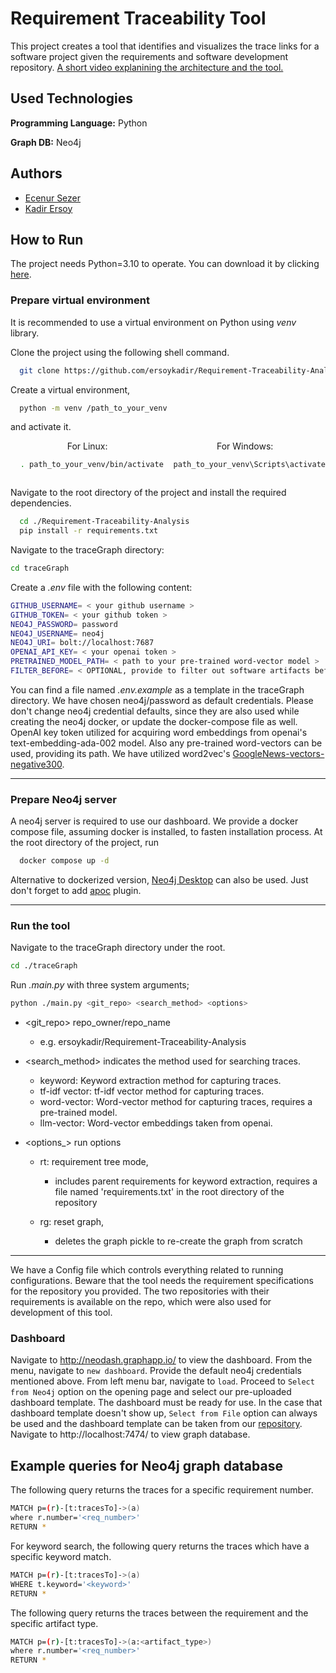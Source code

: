 
# Requirement Traceability Tool

This project creates a tool that identifies and visualizes the trace links for a software project given the requirements and software development repository.
[A short video explanining the architecture and the tool.](https://www.youtube.com/watch?v=DhbpC6D7EeE)

## Used Technologies

**Programming Language:** Python

**Graph DB:** Neo4j

  
## Authors

- [Ecenur Sezer](https://www.github.com/codingAku)
- [Kadir Ersoy](https://www.github.com/ersoykadir) 


  
## How to Run

The project needs Python=3.10 to operate. 
You can download it by clicking [here](https://www.python.org/downloads/release/python-3100/).

### Prepare virtual environment

It is recommended to use a virtual environment on Python using _venv_ library.

Clone the project using the following shell command.

```bash
  git clone https://github.com/ersoykadir/Requirement-Traceability-Analysis.git
```

Create a virtual environment,
```bash
  python -m venv /path_to_your_venv
```
and activate it.
<div style="text-align: center; display: grid; grid-template-columns: 1fr 1fr">
  <div>
  For Linux:

  ```bash
    . path_to_your_venv/bin/activate
  ```
  </div>
  <div>
  For Windows:

  ```bash
    path_to_your_venv\Scripts\activate
  ```
  </div>
</div>

Navigate to the root directory of the project and install the required dependencies.

```bash
  cd ./Requirement-Traceability-Analysis
  pip install -r requirements.txt
```
Navigate to the traceGraph directory:
```bash
cd traceGraph
```
Create a _.env_ file with the following content:
 
```bash
GITHUB_USERNAME= < your github username >
GITHUB_TOKEN= < your github token >
NEO4J_PASSWORD= password
NEO4J_USERNAME= neo4j
NEO4J_URI= bolt://localhost:7687
OPENAI_API_KEY= < your openai token >
PRETRAINED_MODEL_PATH= < path to your pre-trained word-vector model >
FILTER_BEFORE= < OPTIONAL, provide to filter out software artifacts before a certain date >
```
You can find a file named _.env.example_ as a template in the traceGraph directory. We have chosen neo4j/password as default credentials. Please don't change neo4j credential defaults, since they are also used while creating the neo4j docker, or update the docker-compose file as well.
OpenAI key token utilized for acquiring word embeddings from openai's text-embedding-ada-002 model. Also any pre-trained word-vectors can be used, providing its path. We have utilized word2vec's [GoogleNews-vectors-negative300](https://drive.google.com/file/d/0B7XkCwpI5KDYNlNUTTlSS21pQmM/edit?resourcekey=0-wjGZdNAUop6WykTtMip30g).

-----
### Prepare Neo4j server

A neo4j server is required to use our dashboard. We provide a docker compose file, assuming docker is installed, to fasten installation process. At the root directory of the project, run
```bash
  docker compose up -d
```

Alternative to dockerized version, [Neo4j Desktop](https://neo4j.com/download/) can also be used. Just don't forget to add [apoc](https://neo4j.com/labs/apoc/4.4/installation/) plugin.

-----
### Run the tool
Navigate to the traceGraph directory under the root.
```bash
cd ./traceGraph
```

Run _.main.py_ with three system arguments; 

```bash
python ./main.py <git_repo> <search_method> <options>
```

- <git_repo>  repo_owner/repo_name 
  - e.g. ersoykadir/Requirement-Traceability-Analysis

- <search_method> indicates the method used for searching traces.
  - keyword:  Keyword extraction method for capturing traces.
  - tf-idf vector: tf-idf vector method for capturing traces.
  - word-vector: Word-vector method for capturing traces, requires a pre-trained model.
  - llm-vector: Word-vector embeddings taken from openai.

- <options_> run options

  - rt:    requirement tree mode,
    - includes parent requirements for keyword extraction, requires a file named 'requirements.txt' in the root directory of the repository
          
  - rg:    reset graph, 
    - deletes the graph pickle to re-create the graph from scratch

---------

We have a Config file which controls everything related to running configurations. Beware that the tool needs the requirement specifications for the repository you provided. The two repositories with their requirements is available on the repo, which were also used for development of this tool.

### Dashboard

Navigate to http://neodash.graphapp.io/ to view the dashboard. From the menu, navigate to `new dashboard`. Provide the default neo4j credentials mentioned above. From left menu bar, navigate to `load`. Proceed to `Select from Neo4j` option on the opening page and select our pre-uploaded dashboard template. The dashboard must be ready for use. In the case that dashboard template doesn't show up, `Select from File` option can always be used and the dashboard template can be taken from our [repository](https://github.com/ersoykadir/Requirement-Traceability-Analysis/blob/main/dashboard-template.json). 
Navigate to http://localhost:7474/ to view graph database.

  
## Example queries for Neo4j graph database

The following query returns the traces for a specific requirement number.

```bash
MATCH p=(r)-[t:tracesTo]->(a) 
where r.number='<req_number>'
RETURN *
```

For keyword search, the following query returns the traces which have a specific keyword match.

```bash
MATCH p=(r)-[t:tracesTo]->(a) 
WHERE t.keyword='<keyword>'
RETURN *
```

The following query returns the traces between the requirement and the specific artifact type.

```bash
MATCH p=(r)-[t:tracesTo]->(a:<artifact_type>) 
where r.number='<req_number>'
RETURN *
```
  
